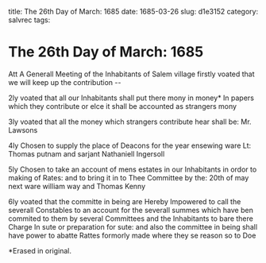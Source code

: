 title: The 26th Day of March: 1685
date: 1685-03-26
slug: d1e3152
category: salvrec
tags: 


<div markdown class="doc" id="d1e3152">


# The 26th Day of March: 1685

Att A Generall Meeting of the Inhabitants of Salem village firstly voated that we will keep up the contribution --

2ly voated that all our Inhabitants shall put there mony in money* In papers which they contribute or elce it shall be accounted as strangers mony

3ly voated that all the money which strangers contribute hear shall be: Mr. Lawsons

4ly Chosen to supply the place of Deacons for the year ensewing ware Lt: Thomas putnam and sarjant Nathaniell Ingersoll

5ly Chosen to take an account of mens estates in our Inhabitants in ordor to making of Rates: and to bring it in to Thee Committee by the: 20th of may next ware william way and Thomas Kenny

6ly voated that the committe in being are Hereby Impowered to call the severall Constables to an account for the severall summes which have ben commited to them by several Committees and the Inhabitants to bare there Charge In sute or preparation for sute: and also the committee in being shall have power to abatte Rattes formorly made where they se reason so to Doe

*Erased in original.
</div>